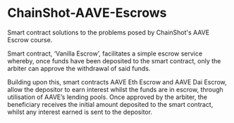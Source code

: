 # ChainShot-AAVE-Escrows

Smart contract solutions to the problems posed by ChainShot's AAVE Escrow course.

Smart contract, ‘Vanilla Escrow’, facilitates a simple escrow service whereby, once funds have been deposited to the smart contract, only the arbiter can approve the withdrawal of said funds.

Building upon this, smart contracts AAVE Eth Escrow and AAVE Dai Escrow, allow the depositor to earn interest whilst the funds are in escrow, through utilisation of AAVE’s lending pools. Once approved by the arbiter, the beneficiary receives the initial amount deposited to the smart contract, whilst any interest earned is sent to the depositor.

